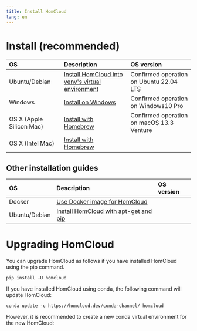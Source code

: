 ```yaml
---
title: Install HomCloud
lang: en
---
```


# Install (recommended)

|OS|Description|OS version|
|:----|:----|:----|
|Ubuntu/Debian|[Install HomCloud into venv's virtual environment](install_guide_for_Ubuntu_venv.en.html)|Confirmed operation on Ubuntu 22.04 LTS|
|Windows|[Install on Windows](install_guide_for_Windows.en.html)|Confirmed operation on Windows10 Pro|
|OS X (Apple Silicon Mac)|[Install with Homebrew](install_guide_for_M1Mac.en.html)|Confirmed operation on macOS 13.3 Venture|
|OS X (Intel Mac)|[Install with Homebrew](install_guide_for_Mac.en.html)||


## Other installation guides

|OS|Description|OS version|
|:----|:----|:----|
|Docker|[Use Docker image for HomCloud](install_guide_for_Docker.en.html)||
|Ubuntu/Debian|[Install HomCloud with apt-get and pip](install_guide_for_Ubuntu.en.html)||

# Upgrading HomCloud

You can upgrade HomCloud as follows if you have installed HomCloud using the pip command.

    pip install -U homcloud
    
If you have installed HomCloud using conda, the following command will update HomCloud:

    conda update -c https://homcloud.dev/conda-channel/ homcloud

However, it is recommended to create a new conda virtual environment for the new HomCloud:

